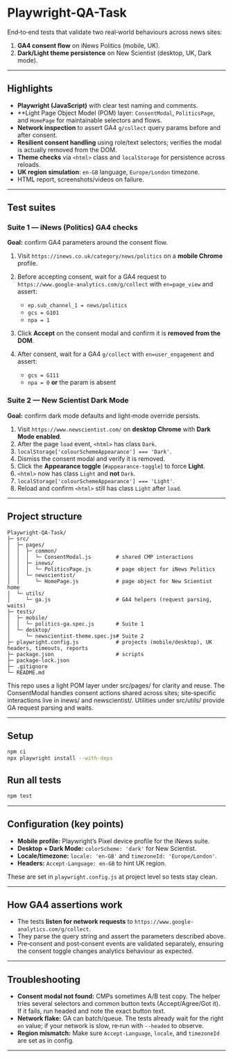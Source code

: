 # Playwright-QA-Task

End‑to‑end tests that validate two real‑world behaviours across news sites:

1. **GA4 consent flow** on iNews Politics (mobile, UK).
2. **Dark/Light theme persistence** on New Scientist (desktop, UK, Dark mode).

---

## Highlights

* **Playwright (JavaScript)** with clear test naming and comments.
* **Light Page Object Model (POM) layer: `ConsentModal`, `PoliticsPage`, and `HomePage` for maintainable selectors and flows.
* **Network inspection** to assert GA4 `g/collect` query params before and after consent.
* **Resilient consent handling** using role/text selectors; verifies the modal is actually removed from the DOM.
* **Theme checks** via `<html>` class and `localStorage` for persistence across reloads.
* **UK region simulation**: `en-GB` language, `Europe/London` timezone.
* HTML report, screenshots/videos on failure.

---

## Test suites

### Suite 1 — iNews (Politics) GA4 checks

**Goal:** confirm GA4 parameters around the consent flow.

1. Visit `https://inews.co.uk/category/news/politics` on a **mobile Chrome** profile.
2. Before accepting consent, wait for a GA4 request to `https://www.google-analytics.com/g/collect` with `en=page_view` and assert:

   * `ep.sub_channel_1 = news/politics`
   * `gcs = G101`
   * `npa = 1`
3. Click **Accept** on the consent modal and confirm it is **removed from the DOM**.
4. After consent, wait for a GA4 `g/collect` with `en=user_engagement` and assert:

   * `gcs = G111`
   * `npa = 0` **or** the param is absent

### Suite 2 — New Scientist Dark Mode

**Goal:** confirm dark mode defaults and light‑mode override persists.

1. Visit `https://www.newscientist.com/` on **desktop Chrome** with **Dark Mode enabled**.
2. After the page `load` event, `<html>` has class `Dark`.
3. `localStorage['colourSchemeAppearance'] === 'Dark'`.
4. Dismiss the consent modal and verify it is removed.
5. Click the **Appearance toggle** (`#appearance-toggle`) to force **Light**.
6. `<html>` now has class `Light` and **not** `Dark`.
7. `localStorage['colourSchemeAppearance'] === 'Light'`.
8. Reload and confirm `<html>` still has class `Light` after `load`.

---

## Project structure

```
Playwright-QA-Task/
├─ src/
│  ├─ pages/
│  │  ├─ common/
│  │  │  └─ ConsentModal.js        # shared CMP interactions
│  │  ├─ inews/
│  │  │  └─ PoliticsPage.js        # page object for iNews Politics
│  │  └─ newscientist/
│  │     └─ HomePage.js            # page object for New Scientist home
│  └─ utils/
│     └─ ga.js                     # GA4 helpers (request parsing, waits)
├─ tests/
│  ├─ mobile/
│  │  └─ politics-ga.spec.js       # Suite 1
│  └─ desktop/
│     └─ newscientist-theme.spec.js# Suite 2
├─ playwright.config.js            # projects (mobile/desktop), UK headers, timeouts, reports
├─ package.json                    # scripts
├─ package-lock.json
├─ .gitignore
└─ README.md
```

This repo uses a light POM layer under src/pages/ for clarity and reuse. The ConsentModal handles consent actions shared across sites; site‑specific interactions live in inews/ and newscientist/. Utilities under src/utils/ provide GA request parsing and waits.

---

## Setup

```bash
npm ci
npx playwright install --with-deps
```

## Run all tests

```bash
npm test
```

---

## Configuration (key points)

* **Mobile profile:** Playwright’s Pixel device profile for the iNews suite.
* **Desktop + Dark Mode:** `colorScheme: 'dark'` for New Scientist.
* **Locale/timezone:** `locale: 'en-GB'` and `timezoneId: 'Europe/London'`.
* **Headers:** `Accept-Language: en-GB` to hint UK region.

These are set in `playwright.config.js` at project level so tests stay clean.

---

## How GA4 assertions work

* The tests **listen for network requests** to `https://www.google-analytics.com/g/collect`.
* They parse the query string and assert the parameters described above.
* Pre‑consent and post‑consent events are validated separately, ensuring the consent toggle changes analytics behaviour as expected.

---

## Troubleshooting

* **Consent modal not found:** CMPs sometimes A/B test copy. The helper tries several selectors and common button texts (Accept/Agree/Got it). If it fails, run headed and note the exact button text.
* **Network flake:** GA can batch/queue. The tests already wait for the right `en` value; if your network is slow, re‑run with `--headed` to observe.
* **Region mismatch:** Make sure `Accept-Language`, `locale`, and `timezoneId` are set as in config.

---
